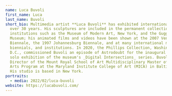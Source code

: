 ```yaml
---
name: Luca Buvoli
first_name: Luca
last_name: Buvoli
short_bio: Multimedia artist **Luca Buvoli** has exhibited internationally for
  over 30 years. His sculptures are included in the permanent collections of
  institutions such as the Museum of Modern Art, New York, and the Guggenheim
  Museum; his animated films and videos have been shown at the 2007 Venice
  Biennale, the 1997 Johannesburg Biennale, and at many international museums,
  biennials, and institutions. In 2020, the Phillips Collection, Washington,
  D.C., commissioned Buvoli an episode of Astrodoubt for the inaugural online
  solo exhibition of the museum's _Digital Intersections_ series. Buvoli is the
  Director of the Mount Royal School of Art Multidisciplinary Master of Fine
  Arts Program at the Maryland Institute College of Art (MICA) in Baltimore, MD.
  His studio is based in New York.
portraits:
  - media: 2022/02/luca-buvoli
website: https://lucabuvoli.com/
---
```


